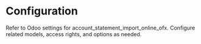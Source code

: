 # Configuration

Refer to Odoo settings for account_statement_import_online_ofx. Configure related models, access rights, and options as needed.
